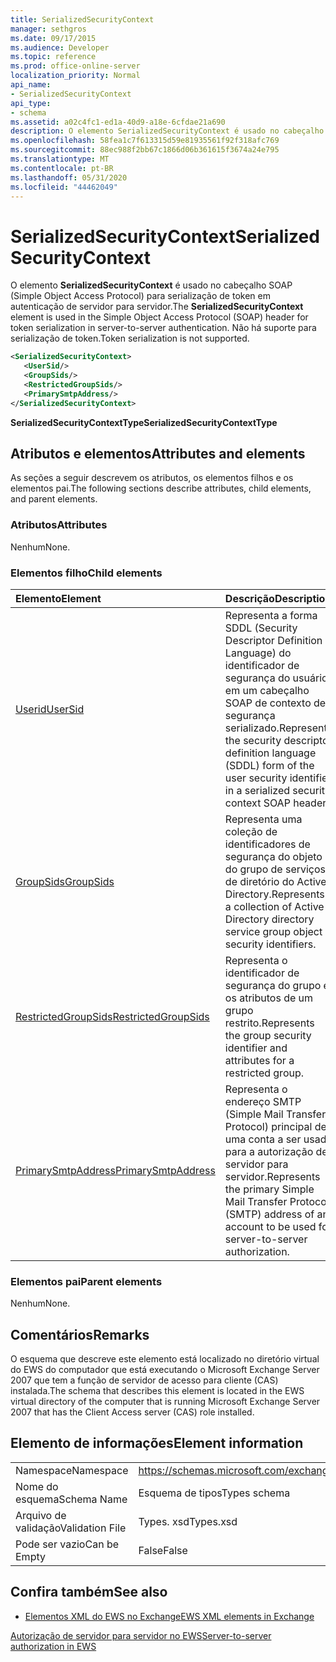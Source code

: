```yaml
---
title: SerializedSecurityContext
manager: sethgros
ms.date: 09/17/2015
ms.audience: Developer
ms.topic: reference
ms.prod: office-online-server
localization_priority: Normal
api_name:
- SerializedSecurityContext
api_type:
- schema
ms.assetid: a02c4fc1-ed1a-40d9-a18e-6cfdae21a690
description: O elemento SerializedSecurityContext é usado no cabeçalho SOAP (Simple Object Access Protocol) para serialização de token em autenticação de servidor para servidor. Não há suporte para serialização de token.
ms.openlocfilehash: 58fea1c7f613315d59e81935561f92f318afc769
ms.sourcegitcommit: 88ec988f2bb67c1866d06b361615f3674a24e795
ms.translationtype: MT
ms.contentlocale: pt-BR
ms.lasthandoff: 05/31/2020
ms.locfileid: "44462049"
---
```

# <a name="serializedsecuritycontext"></a><span data-ttu-id="8a75e-104">SerializedSecurityContext</span><span class="sxs-lookup"><span data-stu-id="8a75e-104">SerializedSecurityContext</span></span>

<span data-ttu-id="8a75e-105">O elemento **SerializedSecurityContext** é usado no cabeçalho SOAP (Simple Object Access Protocol) para serialização de token em autenticação de servidor para servidor.</span><span class="sxs-lookup"><span data-stu-id="8a75e-105">The **SerializedSecurityContext** element is used in the Simple Object Access Protocol (SOAP) header for token serialization in server-to-server authentication.</span></span> <span data-ttu-id="8a75e-106">Não há suporte para serialização de token.</span><span class="sxs-lookup"><span data-stu-id="8a75e-106">Token serialization is not supported.</span></span> 
  
```xml
<SerializedSecurityContext>
   <UserSid/>
   <GroupSids/>
   <RestrictedGroupSids/>
   <PrimarySmtpAddress/>
</SerializedSecurityContext>
```

 <span data-ttu-id="8a75e-107">**SerializedSecurityContextType**</span><span class="sxs-lookup"><span data-stu-id="8a75e-107">**SerializedSecurityContextType**</span></span>
## <a name="attributes-and-elements"></a><span data-ttu-id="8a75e-108">Atributos e elementos</span><span class="sxs-lookup"><span data-stu-id="8a75e-108">Attributes and elements</span></span>

<span data-ttu-id="8a75e-109">As seções a seguir descrevem os atributos, os elementos filhos e os elementos pai.</span><span class="sxs-lookup"><span data-stu-id="8a75e-109">The following sections describe attributes, child elements, and parent elements.</span></span>
  
### <a name="attributes"></a><span data-ttu-id="8a75e-110">Atributos</span><span class="sxs-lookup"><span data-stu-id="8a75e-110">Attributes</span></span>

<span data-ttu-id="8a75e-111">Nenhum</span><span class="sxs-lookup"><span data-stu-id="8a75e-111">None.</span></span>
  
### <a name="child-elements"></a><span data-ttu-id="8a75e-112">Elementos filho</span><span class="sxs-lookup"><span data-stu-id="8a75e-112">Child elements</span></span>

|<span data-ttu-id="8a75e-113">**Elemento**</span><span class="sxs-lookup"><span data-stu-id="8a75e-113">**Element**</span></span>|<span data-ttu-id="8a75e-114">**Descrição**</span><span class="sxs-lookup"><span data-stu-id="8a75e-114">**Description**</span></span>|
|:-----|:-----|
|[<span data-ttu-id="8a75e-115">Userid</span><span class="sxs-lookup"><span data-stu-id="8a75e-115">UserSid</span></span>](usersid.md) <br/> |<span data-ttu-id="8a75e-116">Representa a forma SDDL (Security Descriptor Definition Language) do identificador de segurança do usuário em um cabeçalho SOAP de contexto de segurança serializado.</span><span class="sxs-lookup"><span data-stu-id="8a75e-116">Represents the security descriptor definition language (SDDL) form of the user security identifier in a serialized security context SOAP header.</span></span>  <br/> |
|[<span data-ttu-id="8a75e-117">GroupSids</span><span class="sxs-lookup"><span data-stu-id="8a75e-117">GroupSids</span></span>](groupsids.md) <br/> |<span data-ttu-id="8a75e-118">Representa uma coleção de identificadores de segurança do objeto do grupo de serviços de diretório do Active Directory.</span><span class="sxs-lookup"><span data-stu-id="8a75e-118">Represents a collection of Active Directory directory service group object security identifiers.</span></span>  <br/> |
|[<span data-ttu-id="8a75e-119">RestrictedGroupSids</span><span class="sxs-lookup"><span data-stu-id="8a75e-119">RestrictedGroupSids</span></span>](restrictedgroupsids.md) <br/> |<span data-ttu-id="8a75e-120">Representa o identificador de segurança do grupo e os atributos de um grupo restrito.</span><span class="sxs-lookup"><span data-stu-id="8a75e-120">Represents the group security identifier and attributes for a restricted group.</span></span>  <br/> |
|[<span data-ttu-id="8a75e-121">PrimarySmtpAddress</span><span class="sxs-lookup"><span data-stu-id="8a75e-121">PrimarySmtpAddress</span></span>](primarysmtpaddress.md) <br/> |<span data-ttu-id="8a75e-122">Representa o endereço SMTP (Simple Mail Transfer Protocol) principal de uma conta a ser usada para a autorização de servidor para servidor.</span><span class="sxs-lookup"><span data-stu-id="8a75e-122">Represents the primary Simple Mail Transfer Protocol (SMTP) address of an account to be used for server-to-server authorization.</span></span>  <br/> |
   
### <a name="parent-elements"></a><span data-ttu-id="8a75e-123">Elementos pai</span><span class="sxs-lookup"><span data-stu-id="8a75e-123">Parent elements</span></span>

<span data-ttu-id="8a75e-124">Nenhum</span><span class="sxs-lookup"><span data-stu-id="8a75e-124">None.</span></span>
  
## <a name="remarks"></a><span data-ttu-id="8a75e-125">Comentários</span><span class="sxs-lookup"><span data-stu-id="8a75e-125">Remarks</span></span>

<span data-ttu-id="8a75e-126">O esquema que descreve este elemento está localizado no diretório virtual do EWS do computador que está executando o Microsoft Exchange Server 2007 que tem a função de servidor de acesso para cliente (CAS) instalada.</span><span class="sxs-lookup"><span data-stu-id="8a75e-126">The schema that describes this element is located in the EWS virtual directory of the computer that is running Microsoft Exchange Server 2007 that has the Client Access server (CAS) role installed.</span></span>
  
## <a name="element-information"></a><span data-ttu-id="8a75e-127">Elemento de informações</span><span class="sxs-lookup"><span data-stu-id="8a75e-127">Element information</span></span>

|||
|:-----|:-----|
|<span data-ttu-id="8a75e-128">Namespace</span><span class="sxs-lookup"><span data-stu-id="8a75e-128">Namespace</span></span>  <br/> |https://schemas.microsoft.com/exchange/services/2006/types  <br/> |
|<span data-ttu-id="8a75e-129">Nome do esquema</span><span class="sxs-lookup"><span data-stu-id="8a75e-129">Schema Name</span></span>  <br/> |<span data-ttu-id="8a75e-130">Esquema de tipos</span><span class="sxs-lookup"><span data-stu-id="8a75e-130">Types schema</span></span>  <br/> |
|<span data-ttu-id="8a75e-131">Arquivo de validação</span><span class="sxs-lookup"><span data-stu-id="8a75e-131">Validation File</span></span>  <br/> |<span data-ttu-id="8a75e-132">Types. xsd</span><span class="sxs-lookup"><span data-stu-id="8a75e-132">Types.xsd</span></span>  <br/> |
|<span data-ttu-id="8a75e-133">Pode ser vazio</span><span class="sxs-lookup"><span data-stu-id="8a75e-133">Can be Empty</span></span>  <br/> |<span data-ttu-id="8a75e-134">False</span><span class="sxs-lookup"><span data-stu-id="8a75e-134">False</span></span>  <br/> |
   
## <a name="see-also"></a><span data-ttu-id="8a75e-135">Confira também</span><span class="sxs-lookup"><span data-stu-id="8a75e-135">See also</span></span>



- [<span data-ttu-id="8a75e-136">Elementos XML do EWS no Exchange</span><span class="sxs-lookup"><span data-stu-id="8a75e-136">EWS XML elements in Exchange</span></span>](ews-xml-elements-in-exchange.md)


[<span data-ttu-id="8a75e-137">Autorização de servidor para servidor no EWS</span><span class="sxs-lookup"><span data-stu-id="8a75e-137">Server-to-server authorization in EWS</span></span>](https://msdn.microsoft.com/library/f1610a20-672d-448b-8c00-5b0fbcaf31cb%28Office.15%29.aspx)

